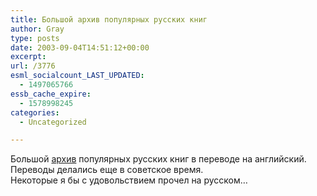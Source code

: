 ```yaml
---
title: Большой архив популярных русских книг
author: Gray
type: posts
date: 2003-09-04T14:51:12+00:00
excerpt:
url: /3776
esml_socialcount_LAST_UPDATED:
  - 1497065766
essb_cache_expire:
  - 1578998245
categories:
  - Uncategorized

---
```








Большой <a href="http://home.freeuk.com/russica4/" target="_blank">архив</a> популярных русских книг в переводе на английский. Переводы делались еще в советское время.  
Некоторые я бы с удовольствием прочел на русском&#8230;